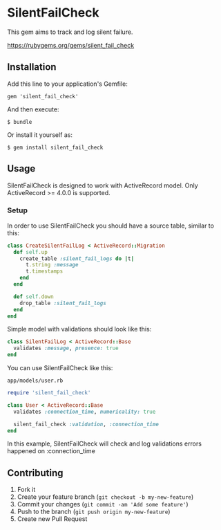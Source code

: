 # SilentFailCheck

This gem aims to track and log silent failure.

https://rubygems.org/gems/silent_fail_check

## Installation

Add this line to your application's Gemfile:

    gem 'silent_fail_check'

And then execute:

    $ bundle

Or install it yourself as:

    $ gem install silent_fail_check

## Usage

SilentFailCheck is designed to work with ActiveRecord model. Only ActiveRecord >= 4.0.0 is supported.

### Setup

In order to use SilentFailCheck you should have a source table, similar to this:

```ruby
class CreateSilentFailLog < ActiveRecord::Migration
  def self.up
    create_table :silent_fail_logs do |t|
      t.string :message
      t.timestamps
    end
  end

  def self.down
    drop_table :silent_fail_logs
  end
end
```

Simple model with validations should look like this:

```ruby
class SilentFailLog < ActiveRecord::Base
  validates :message, presence: true
end
```

You can use SilentFailCheck like this:

`app/models/user.rb`

```ruby
require 'silent_fail_check'

class User < ActiveRecord::Base
  validates :connection_time, numericality: true

  silent_fail_check :validation, :connection_time
end
```

In this example, SilentFailCheck will check and log validations errors happened on :connection_time

## Contributing

1. Fork it
2. Create your feature branch (`git checkout -b my-new-feature`)
3. Commit your changes (`git commit -am 'Add some feature'`)
4. Push to the branch (`git push origin my-new-feature`)
5. Create new Pull Request
